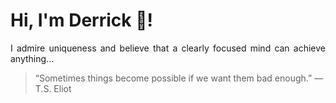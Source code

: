 # Hi, I'm Derrick 👋!
<p align="justify">I admire uniqueness and believe that a clearly focused mind can achieve anything...</p> 
<!-- #quote-start -->
<blockquote>&ldquo;Sometimes things become possible if we want them bad enough.&rdquo; &mdash; <footer>T.S. Eliot</footer></blockquote>
<!-- #quote-end -->
